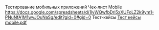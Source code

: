 Тестирование мобильных приложений
Чек-лист Mobile https://docs.google.com/spreadsheets/d/1lvWQwfbDri5xXUFoLZ2k9ym1-PNuNfA1M1wvJOuNaSg/edit?gid=0#gid=0
Тест-кейсы [Тест кейсы mobile.pdf](https://github.com/user-attachments/files/20904253/mobile.pdf)
